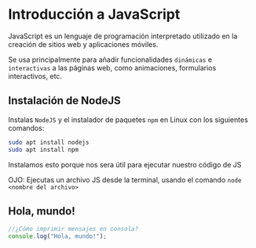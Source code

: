 # Introducción a JavaScript
JavaScript es un lenguaje de programación interpretado utilizado en la creación de sitios web y aplicaciones móviles. 

Se usa principalmente para añadir funcionalidades `dinámicas` e `interactivas` a las páginas web, como animaciones, formularios interactivos, etc.

## Instalación de NodeJS

Instalas `NodeJS` y el instalador de paquetes `npm` en Linux con los siguientes comandos:
```sh
sudo apt install nodejs
sudo apt install npm
```
Instalamos esto porque nos sera útil para ejecutar nuestro código de JS

OJO: Ejecutas un archivo JS desde la terminal, usando el comando `node <nombre del archivo>`

## Hola, mundo!
```js
//¿Cómo imprimir mensajes en consola?
console.log("Hola, mundo!");
```